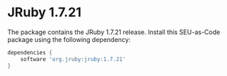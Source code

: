 # JRuby 1.7.21

The package contains the JRuby 1.7.21 release. Install this SEU-as-Code package using the following dependency:
```groovy
dependencies {
	software 'org.jruby:jruby:1.7.21'
}
```
